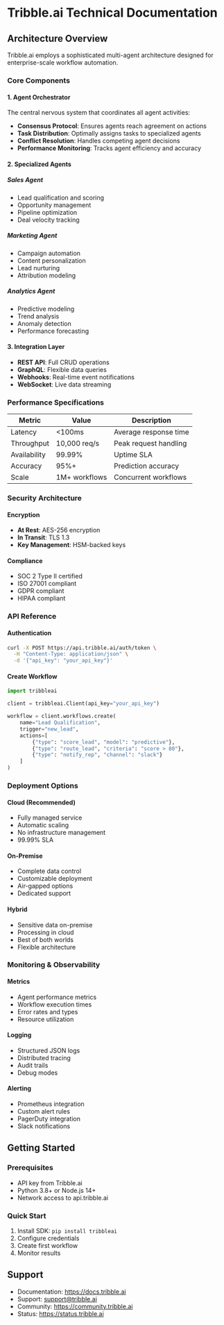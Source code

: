 # Tribble.ai Technical Documentation

## Architecture Overview

Tribble.ai employs a sophisticated multi-agent architecture designed for enterprise-scale workflow automation.

### Core Components

#### 1. Agent Orchestrator
The central nervous system that coordinates all agent activities:
- **Consensus Protocol**: Ensures agents reach agreement on actions
- **Task Distribution**: Optimally assigns tasks to specialized agents
- **Conflict Resolution**: Handles competing agent decisions
- **Performance Monitoring**: Tracks agent efficiency and accuracy

#### 2. Specialized Agents

##### Sales Agent
- Lead qualification and scoring
- Opportunity management
- Pipeline optimization
- Deal velocity tracking

##### Marketing Agent
- Campaign automation
- Content personalization
- Lead nurturing
- Attribution modeling

##### Analytics Agent
- Predictive modeling
- Trend analysis
- Anomaly detection
- Performance forecasting

#### 3. Integration Layer
- **REST API**: Full CRUD operations
- **GraphQL**: Flexible data queries
- **Webhooks**: Real-time event notifications
- **WebSocket**: Live data streaming

### Performance Specifications

| Metric | Value | Description |
|--------|-------|-------------|
| Latency | <100ms | Average response time |
| Throughput | 10,000 req/s | Peak request handling |
| Availability | 99.99% | Uptime SLA |
| Accuracy | 95%+ | Prediction accuracy |
| Scale | 1M+ workflows | Concurrent workflows |

### Security Architecture

#### Encryption
- **At Rest**: AES-256 encryption
- **In Transit**: TLS 1.3
- **Key Management**: HSM-backed keys

#### Compliance
- SOC 2 Type II certified
- ISO 27001 compliant
- GDPR compliant
- HIPAA compliant

### API Reference

#### Authentication
```bash
curl -X POST https://api.tribble.ai/auth/token \
  -H "Content-Type: application/json" \
  -d '{"api_key": "your_api_key"}'
```

#### Create Workflow
```python
import tribbleai

client = tribbleai.Client(api_key="your_api_key")

workflow = client.workflows.create(
    name="Lead Qualification",
    trigger="new_lead",
    actions=[
        {"type": "score_lead", "model": "predictive"},
        {"type": "route_lead", "criteria": "score > 80"},
        {"type": "notify_rep", "channel": "slack"}
    ]
)
```

### Deployment Options

#### Cloud (Recommended)
- Fully managed service
- Automatic scaling
- No infrastructure management
- 99.99% SLA

#### On-Premise
- Complete data control
- Customizable deployment
- Air-gapped options
- Dedicated support

#### Hybrid
- Sensitive data on-premise
- Processing in cloud
- Best of both worlds
- Flexible architecture

### Monitoring & Observability

#### Metrics
- Agent performance metrics
- Workflow execution times
- Error rates and types
- Resource utilization

#### Logging
- Structured JSON logs
- Distributed tracing
- Audit trails
- Debug modes

#### Alerting
- Prometheus integration
- Custom alert rules
- PagerDuty integration
- Slack notifications

## Getting Started

### Prerequisites
- API key from Tribble.ai
- Python 3.8+ or Node.js 14+
- Network access to api.tribble.ai

### Quick Start
1. Install SDK: `pip install tribbleai`
2. Configure credentials
3. Create first workflow
4. Monitor results

## Support

- Documentation: https://docs.tribble.ai
- Support: support@tribble.ai
- Community: https://community.tribble.ai
- Status: https://status.tribble.ai
